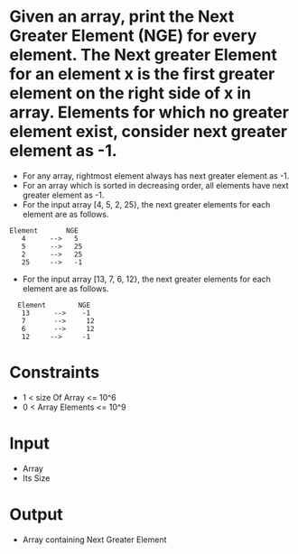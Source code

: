 # Given an array, print the Next Greater Element (NGE) for every element. The Next greater Element for an element x is the first greater element on the right side of x in array. Elements for which no greater element exist, consider next greater element as -1.
- For any array, rightmost element always has next greater element as -1.
- For an array which is sorted in decreasing order, all elements have next greater element as -1.
- For the input array [4, 5, 2, 25}, the next greater elements for each element are as follows.
```
Element       NGE
   4      -->   5
   5      -->   25
   2      -->   25
   25     -->   -1
```
- For the input array [13, 7, 6, 12}, the next greater elements for each element are as follows.
```
  Element        NGE
   13      -->    -1
   7       -->     12
   6       -->     12
   12     -->     -1
 ```
# Constraints
-  1 < size Of Array <= 10^6
-  0 < Array Elements <= 10^9

# Input
- Array
- Its Size

# Output
- Array containing Next Greater Element

